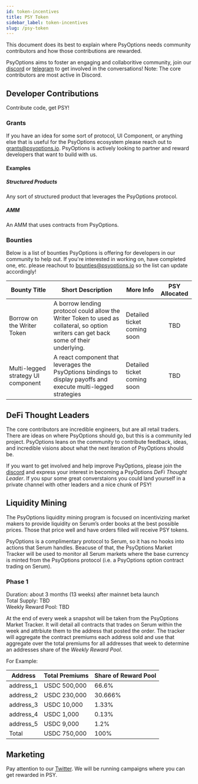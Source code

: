 ```yaml
---
id: token-incentives
title: PSY Token
sidebar_label: token-incentives
slug: /psy-token
---
```


This document does its best to explain where PsyOptions needs community contributors 
and how those contributions are rewarded.

PsyOptions aims to foster an engaging and collaboritive community, join our 
[discord](https://discord.com/invite/MgDdJKgZJc) or [telegram](https://t.me/psyoptions) 
to get involved in the conversations! Note: The core contributors are most active in Discord.

## Developer Contributions
Contribute code, get PSY!

### Grants
If you have an idea for some sort of protocol, UI Component, or anything else that is useful
for the PsyOptions ecosystem please reach out to grants@psyoptions.io. PsyOptions is actively 
looking to partner and reward developers that want to build with us. 

#### Examples

##### Structured Products
Any sort of structured product that leverages the PsyOptions protocol.

##### AMM
An AMM that uses contracts from PsyOptions.

### Bounties
Below is a list of bounties PsyOptions is offering for developers in our community to help out. 
If you're interested in working on, have completed one, etc. please reachout to 
bounties@psyoptions.io so the list can update accordingly!

| Bounty Title | Short Description | More Info | PSY Allocated |
| ------------ | ----------------- | --------- | :-----------: |
| Borrow on the Writer Token | A borrow lending protocol could allow the Writer Token to used as collateral, so option writers can get back some of their underlying. | Detailed ticket coming soon | TBD |
| Multi-legged strategy UI component | A react component that leverages the PsyOptions bindings to display payoffs and execute multi-legged strategies | Detailed ticket coming soon | TBD | 

## DeFi Thought Leaders
The core contributors are incredible engineers, but are all retail traders. There are ideas 
on where PsyOptions should go, but this is a community led project. PsyOptions leans on the 
community to contribute feedback, ideas, and incredible visions about what the next iteration of 
PsyOptions should be. 

If you want to get involved and help improve PsyOptions, please join the 
[discord](https://discord.com/invite/MgDdJKgZJc) and express your interest in becoming a 
PsyOptions _DeFi Thought Leader_. If you spur some great converstaions you could land yourself in a private 
channel with other leaders and a nice chunk of PSY!

## Liquidity Mining
The PsyOptions liquidity mining program is focused on incentivizing market makers to 
provide liquidity on Serum’s order books at the best possible prices. Those that 
price well and have orders filled will receive PSY tokens.

PsyOptions is a complimentary protocol to Serum, so it has no hooks into actions that Serum handles.
Beacuse of that, the PsyOptions Market Tracker will be used to monitor all Serum markets 
where the base currency is minted from the PsyOptions protocol (i.e. a PsyOptions option contract 
trading on Serum).

### Phase 1
Duration: about 3 months (13 weeks) after mainnet beta launch<br />
Total Supply: TBD<br />
Weekly Reward Pool: TBD<br />

At the end of every week a snapshot will be taken from the PsyOptions Market Tracker. It 
will detail all contracts that trades on Serum within the week and 
attrbiute them to the address that posted the order. The tracker will aggregate 
the contract premiums each address sold and use that aggregate over the total premiums 
for all addresses that week to determine an addresses share of the _Weekly Reward Pool_.

For Example: 

| Address | Total Premiums | Share of Reward Pool |
| ------- | -------------- | -------------------- |
| address_1 | USDC 500,000 | 66.6% | 
| address_2 | USDC 230,000 | 30.666% |
| address_3 | USDC 10,000 | 1.33% |
| address_4 | USDC 1,000 | 0.13% |
| address_5 | USDC 9,000 | 1.2% |
| Total | USDC 750,000 | 100% |

## Marketing

Pay attention to our [Twitter](https://twitter.com/PsyOptions). We will be running
campaigns where you can get rewarded in PSY.

